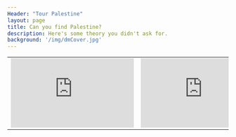 ```yaml
---
Header: "Tour Palestine"
layout: page
title: Can you find Palestine?
description: Here's some theory you didn't ask for.
background: '/img/dmCover.jpg'
---
```


<table style="width:100%">
  <tr>
    <td><iframe width="280" height="158" src="https://www.youtube.com/embed/fsVLCHEQb74?rel=0&amp;showinfo=0" frameborder="0" allow="accelerometer; autoplay; encrypted-media; gyroscope; picture-in-picture" allowfullscreen></iframe></td>
    <td><iframe width="280" height="158" src="https://www.youtube.com/embed/fSBDY5vOkes?rel=0&amp;showinfo=0" frameborder="0" allow="accelerometer; autoplay; encrypted-media; gyroscope; picture-in-picture" allowfullscreen></iframe></td>
    <td><iframe width="280" height="158" src="https://www.youtube.com/embed/C1j_YHMMG4w" frameborder="0" allow="accelerometer; autoplay; encrypted-media; gyroscope; picture-in-picture" allowfullscreen></iframe></td>
  </tr>
</table>
